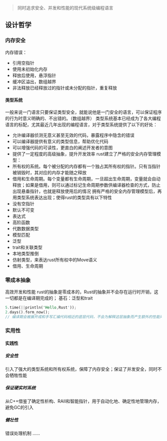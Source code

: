 > 同时追求安全、并发和性能的现代系统级编程语言

## 设计哲学
### 内存安全
内存错误：
- 引用空指针
- 使用未初始化内存
- 释放后使用，悬浮指针
- 缓冲区溢出，数组越界
- 非法释放已经释放过的指针或未分配的指针，重复释放
#### 类型系统
一般来说一门语言只要保证类型安全，就能说他是一门安全的语言，可以保证程序的行为时意义明确的、不出错的。（数组越界）
类型系统基本已经成为了各大编程语言的标配，尤其最近几年出现的编程语言，对于类型系统提供了以下的好处：
- 允许编译器侦测无意义甚至无效的代码，暴露程序中隐含的错误
- 可以编译器提供有意义的类型信息，帮助优化代码
- 可以增强代码的可读性，更直白的阐述开发者的意图
- 提供了一定程度的高级抽象，提升开发效率
rust建立了严格的安全内存管理模型：
- 所有权的系统。每个被分配的内存都有一个独占其所有权的指针。只有当指针被销毁时，其对应的内存才能随之释放
- 借用和生命周期。每个变量都有生命周期，一旦超出生命周期，变量就会自动释放；如果是借用，则可以通过标记生命周期参数供编译器检查的方式，防止出现悬垂指针，也就是释放使用后的情况 
拥有严格的安全内存管理模型后，再用类型系统表达出现；使得rust的类型具有以下特性
- 没有空指针
- 默认不可变
- 表达式
- 高阶函数
- 代数数据类型
- 模型匹配
- 泛型 
- trait和关联类型
- 本地类型推倒
- 仿射类型，来表达rust所有权中的Move语义
- 借用、生命周期

### 零成本抽象
高效开发和性能
rust的抽象是零成本的，Rust的抽象并不会存在运行时开销，这一切都是在编译期完成的；
基石：泛型和trait
``` rust
5.time(||println('Hello,Rust')); 
2.days().form_now();
// 编译期会被展开成和手写汇编代码相近的底层代码，不会为解释这层抽象而产生额外的性能问题
```

### 实用性
#### 实践性
##### 安全性
引入了强大的类型系统和所有权系统，保障了内存安全；保证了并发安全，同时不会牺牲性能
##### 保证硬实时系统
从C++借鉴了确定性析构、RAII和智能指针，用于自动化地、确定性地管理内存，避免GC的引入
##### 健壮性
错误处理机制
......


